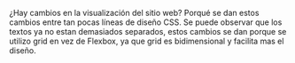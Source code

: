 ¿Hay cambios en la visualización del sitio web? Porqué se dan estos cambios entre tan pocas líneas de diseño CSS.
Se puede observar que los textos ya no estan demasiados separados, estos cambios se dan porque se utilizo grid en vez de Flexbox, ya que grid es bidimensional y facilita mas el diseño.